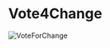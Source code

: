 # Vote4Change
![VoteForChange](https://user-images.githubusercontent.com/77169816/157863783-0f45e654-1edd-4b12-964c-333d5cec3e8b.png)
